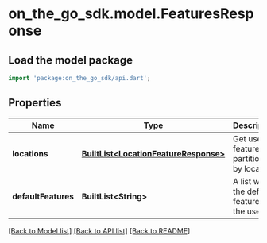 # on_the_go_sdk.model.FeaturesResponse

## Load the model package
```dart
import 'package:on_the_go_sdk/api.dart';
```

## Properties
Name | Type | Description | Notes
------------ | ------------- | ------------- | -------------
**locations** | [**BuiltList&lt;LocationFeatureResponse&gt;**](LocationFeatureResponse.md) | Get user features partitioned by location. | [optional] 
**defaultFeatures** | **BuiltList&lt;String&gt;** | A list with the default features for the user. | [optional] 

[[Back to Model list]](../README.md#documentation-for-models) [[Back to API list]](../README.md#documentation-for-api-endpoints) [[Back to README]](../README.md)


